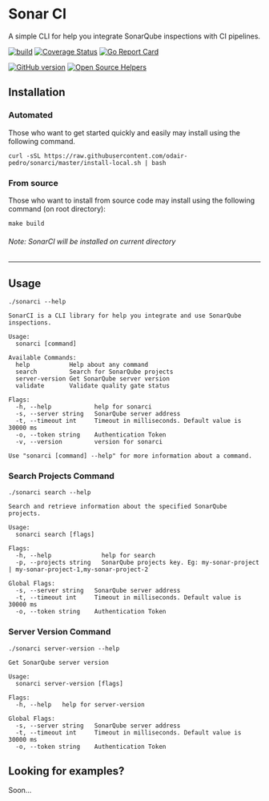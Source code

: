 # Sonar CI
A simple CLI for help you integrate SonarQube inspections with CI pipelines.

[![build](https://github.com/odair-pedro/sonarci/workflows/build/badge.svg)](https://github.com/odair-pedro/sonarci/actions?query=workflow%3ABuild)
[![Coverage Status](https://coveralls.io/repos/github/odair-pedro/sonarci/badge.svg?branch=master)](https://coveralls.io/github/odair-pedro/sonarci?branch=master)
[![Go Report Card](https://goreportcard.com/badge/github.com/odair-pedro/sonarci)](https://goreportcard.com/report/github.com/odair-pedro/sonarci)

[![GitHub version](https://badge.fury.io/gh/odair-pedro%2Fsonarci.svg)](https://github.com/odair-pedro/sonarci/releases/latest)
[![Open Source Helpers](https://www.codetriage.com/odair-pedro/sonarci/badges/users.svg)](https://www.codetriage.com/odair-pedro/sonarci)

## Installation

### Automated
Those who want to get started quickly and easily may install using the following command.
``` 
curl -sSL https://raw.githubusercontent.com/odair-pedro/sonarci/master/install-local.sh | bash
````

### From source
Those who want to install from source code may install using the following command (on root directory):

``` 
make build
``` 

###### Note: SonarCI will be installed on current directory

---

## Usage

```
./sonarci --help
```

```
SonarCI is a CLI library for help you integrate and use SonarQube inspections.

Usage:
  sonarci [command]

Available Commands:
  help           Help about any command
  search         Search for SonarQube projects
  server-version Get SonarQube server version
  validate       Validate quality gate status

Flags:
  -h, --help            help for sonarci
  -s, --server string   SonarQube server address
  -t, --timeout int     Timeout in milliseconds. Default value is 30000 ms
  -o, --token string    Authentication Token
  -v, --version         version for sonarci

Use "sonarci [command] --help" for more information about a command.

```

### Search Projects Command
```
./sonarci search --help
```

```
Search and retrieve information about the specified SonarQube projects.

Usage:
  sonarci search [flags]

Flags:
  -h, --help              help for search
  -p, --projects string   SonarQube projects key. Eg: my-sonar-project | my-sonar-project-1,my-sonar-project-2

Global Flags:
  -s, --server string   SonarQube server address
  -t, --timeout int     Timeout in milliseconds. Default value is 30000 ms
  -o, --token string    Authentication Token
```

### Server Version Command
```
./sonarci server-version --help
```

```
Get SonarQube server version

Usage:
  sonarci server-version [flags]

Flags:
  -h, --help   help for server-version

Global Flags:
  -s, --server string   SonarQube server address
  -t, --timeout int     Timeout in milliseconds. Default value is 30000 ms
  -o, --token string    Authentication Token
```

## Looking for examples?
Soon...



